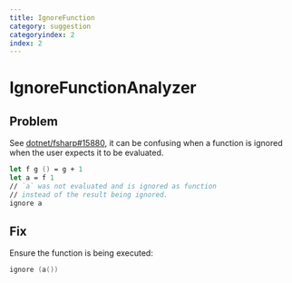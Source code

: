 ```yaml
---
title: IgnoreFunction
category: suggestion
categoryindex: 2
index: 2
---
```

# IgnoreFunctionAnalyzer

## Problem

See [dotnet/fsharp#15880](https://github.com/dotnet/fsharp/issues/15880), it can be confusing when a function is ignored when the user expects it to be evaluated.

```fsharp
let f g () = g + 1
let a = f 1
// `a` was not evaluated and is ignored as function
// instead of the result being ignored.  
ignore a
```

## Fix

Ensure the function is being executed:

```fsharp
ignore (a())
```
